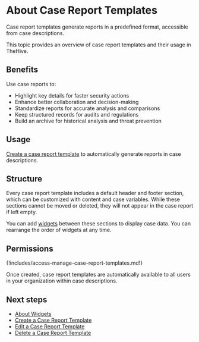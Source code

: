 # About Case Report Templates

Case report templates generate reports in a predefined format, accessible from case descriptions.

This topic provides an overview of case report templates and their usage in TheHive.

## Benefits

Use case reports to:

* Highlight key details for faster security actions
* Enhance better collaboration and decision-making
* Standardize reports for accurate analysis and comparisons
* Keep structured records for audits and regulations
* Build an archive for historical analysis and threat prevention

## Usage

[Create a case report template](create-a-case-report-template.md) to automatically generate reports in case descriptions.

## Structure

Every case report template includes a default header and footer section, which can be customized with content and case variables. While these sections cannot be moved or deleted, they will not appear in the case report if left empty.

You can add [widgets](about-widgets.md) between these sections to display case data. You can rearrange the order of widgets at any time.

## Permissions

{!includes/access-manage-case-report-templates.md!}

Once created, case report templates are automatically available to all users in your organization within case descriptions.

## Next steps

* [About Widgets](about-widgets.md)
* [Create a Case Report Template](create-a-case-report-template.md)
* [Edit a Case Report Template](edit-a-case-report-template.md)
* [Delete a Case Report Template](delete-a-case-report-template.md)